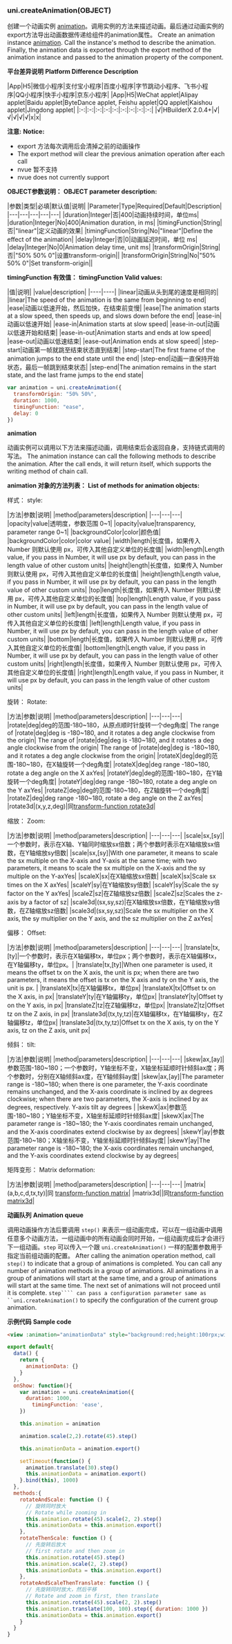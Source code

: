 ### uni.createAnimation(OBJECT)

创建一个动画实例 [animation](#animation)。调用实例的方法来描述动画。最后通过动画实例的export方法导出动画数据传递给组件的animation属性。
Create an animation instance [animation](#animation). Call the instance's method to describe the animation. Finally, the animation data is exported through the export method of the animation instance and passed to the animation property of the component.

**平台差异说明**
**Platform Difference Description**

|App|H5|微信小程序|支付宝小程序|百度小程序|字节跳动小程序、飞书小程序|QQ小程序|快手小程序|京东小程序|
|App|H5|WeChat applet|Alipay applet|Baidu applet|ByteDance applet, Feishu applet|QQ applet|Kaishou applet|Jingdong applet|
|:-:|:-:|:-:|:-:|:-:|:-:|:-:|:-:|:-:|
|√|HBuilderX 2.0.4+|√|√|√|√|√|x|x|

**注意:**
**Notice:**
- export 方法每次调用后会清掉之前的动画操作
- The export method will clear the previous animation operation after each call
- nvue 暂不支持
- nvue does not currently support

**OBJECT参数说明：**
**OBJECT parameter description:**

|参数|类型|必填|默认值|说明|
|Parameter|Type|Required|Default|Description|
|---|---|---|---|---|
|duration|Integer|否|400|动画持续时间，单位ms|
|duration|Integer|No|400|Animation duration, in ms|
|timingFunction|String|否|"linear"|定义动画的效果|
|timingFunction|String|No|"linear"|Define the effect of the animation|
|delay|Integer|否|0|动画延迟时间，单位 ms|
|delay|Integer|No|0|Animation delay time, unit ms|
|transformOrigin|String|否|"50% 50% 0"|设置transform-origin||
|transformOrigin|String|No|"50% 50% 0"|Set transform-origin||

**timingFunction 有效值：**
**timingFunction Valid values:**

|值|说明|
|value|description|
|----|----|
|linear|动画从头到尾的速度是相同的|
|linear|The speed of the animation is the same from beginning to end|
|ease|动画以低速开始，然后加快，在结束前变慢|
|ease|The animation starts at a slow speed, then speeds up, and slows down before the end|
|ease-in|动画以低速开始|
|ease-in|Animation starts at slow speed|
|ease-in-out|动画以低速开始和结束|
|ease-in-out|Animation starts and ends at low speed|
|ease-out|动画以低速结束|
|ease-out|Animation ends at slow speed|
|step-start|动画第一帧就跳至结束状态直到结束|
|step-start|The first frame of the animation jumps to the end state until the end|
|step-end|动画一直保持开始状态，最后一帧跳到结束状态|
|step-end|The animation remains in the start state, and the last frame jumps to the end state|

```javascript
var animation = uni.createAnimation({
  transformOrigin: "50% 50%",
  duration: 1000,
  timingFunction: "ease",
  delay: 0
})
```


**animation**

动画实例可以调用以下方法来描述动画，调用结束后会返回自身，支持链式调用的写法。
The animation instance can call the following methods to describe the animation. After the call ends, it will return itself, which supports the writing method of chain call.

**animation 对象的方法列表：**
**List of methods for animation objects:**

样式：
style:

|方法|参数|说明|
|method|parameters|description|
|---|---|---|
|opacity|value|透明度，参数范围 0~1|
|opacity|value|transparency, parameter range 0~1|
|backgroundColor|color|颜色值|
|backgroundColor|color|color value|
|width|length|长度值，如果传入 Number 则默认使用 px，可传入其他自定义单位的长度值|
|width|length|Length value, if you pass in Number, it will use px by default, you can pass in the length value of other custom units|
|height|length|长度值，如果传入 Number 则默认使用 px，可传入其他自定义单位的长度值|
|height|length|Length value, if you pass in Number, it will use px by default, you can pass in the length value of other custom units|
|top|length|长度值，如果传入 Number 则默认使用 px，可传入其他自定义单位的长度值|
|top|length|Length value, if you pass in Number, it will use px by default, you can pass in the length value of other custom units|
|left|length|长度值，如果传入 Number 则默认使用 px，可传入其他自定义单位的长度值|
|left|length|Length value, if you pass in Number, it will use px by default, you can pass in the length value of other custom units|
|bottom|length|长度值，如果传入 Number 则默认使用 px，可传入其他自定义单位的长度值|
|bottom|length|Length value, if you pass in Number, it will use px by default, you can pass in the length value of other custom units|
|right|length|长度值，如果传入 Number 则默认使用 px，可传入其他自定义单位的长度值|
|right|length|Length value, if you pass in Number, it will use px by default, you can pass in the length value of other custom units|


旋转：
Rotate:

|方法|参数|说明|
|method|parameters|description|
|---|---|---|
|rotate|deg|deg的范围-180~180，从原点顺时针旋转一个deg角度|
The range of |rotate|deg|deg is -180~180, and it rotates a deg angle clockwise from the origin|
The range of |rotate|deg|deg is -180~180, and it rotates a deg angle clockwise from the origin|
The range of |rotate|deg|deg is -180~180, and it rotates a deg angle clockwise from the origin|
|rotateX|deg|deg的范围-180~180，在X轴旋转一个deg角度|
|rotateX|deg|deg range -180~180, rotate a deg angle on the X axYes|
|rotateY|deg|deg的范围-180~180，在Y轴旋转一个deg角度|
|rotateY|deg|deg range -180~180, rotate a deg angle on the Y axYes|
|rotateZ|deg|deg的范围-180~180，在Z轴旋转一个deg角度|
|rotateZ|deg|deg range -180~180, rotate a deg angle on the Z axYes|
|rotate3d|(x,y,z,deg)|同[transform-function rotate3d](https://developer.mozilla.org/en-US/docs/Web/CSS/transform-function/rotate3d)|

缩放：
Zoom:

|方法|参数|说明|
|method|parameters|description|
|---|---|---|
|scale|sx,[sy]|一个参数时，表示在X轴、Y轴同时缩放sx倍数；两个参数时表示在X轴缩放sx倍数，在Y轴缩放sy倍数|
|scale|sx,[sy]|With one parameter, it means to scale the sx multiple on the X-axis and Y-axis at the same time; with two parameters, it means to scale the sx multiple on the X-axis and the sy multiple on the Y-axYes|
|scaleX|sx|在X轴缩放sx倍数|
|scaleX|sx|Scale sx times on the X axYes|
|scaleY|sy|在Y轴缩放sy倍数|
|scaleY|sy|Scale the sy factor on the Y axYes|
|scaleZ|sz|在Z轴缩放sz倍数|
|scaleZ|sz|Scales the z-axis by a factor of sz|
|scale3d|(sx,sy,sz)|在X轴缩放sx倍数，在Y轴缩放sy倍数，在Z轴缩放sz倍数|
|scale3d|(sx,sy,sz)|Scale the sx multiplier on the X axis, the sy multiplier on the Y axis, and the sz multiplier on the Z axYes|

偏移：
Offset:

|方法|参数|说明|
|method|parameters|description|
|---|---|---|
|translate|tx,[ty]|一个参数时，表示在X轴偏移tx，单位px；两个参数时，表示在X轴偏移tx，在Y轴偏移ty，单位px。|
|translate|tx,[ty]|When one parameter is used, it means the offset tx on the X axis, the unit is px; when there are two parameters, it means the offset is tx on the X axis and ty on the Y axis, the unit is px. |
|translateX|tx|在X轴偏移tx，单位px|
|translateX|tx|Offset tx on the X axis, in px|
|translateY|ty|在Y轴偏移ty，单位px|
|translateY|ty|Offset ty on the Y axis, in px|
|translateZ|tz|在Z轴偏移tz，单位px|
|translateZ|tz|Offset tz on the Z axis, in px|
|translate3d|(tx,ty,tz)|在X轴偏移tx，在Y轴偏移ty，在Z轴偏移tz，单位px|
|translate3d|(tx,ty,tz)|Offset tx on the X axis, ty on the Y axis, tz on the Z axis, unit px|

倾斜：
tilt:

|方法|参数|说明|
|method|parameters|description|
|---|---|---|
|skew|ax,[ay]|参数范围-180~180；一个参数时，Y轴坐标不变，X轴坐标延顺时针倾斜ax度；两个参数时，分别在X轴倾斜ax度，在Y轴倾斜ay度|
|skew|ax,[ay]|The parameter range is -180~180; when there is one parameter, the Y-axis coordinate remains unchanged, and the X-axis coordinate is inclined by ax degrees clockwise; when there are two parameters, the X-axis is inclined by ax degrees, respectively. Y-axis tilt ay degrees |
|skewX|ax|参数范围-180~180；Y轴坐标不变，X轴坐标延顺时针倾斜ax度|
|skewX|ax|The parameter range is -180~180; the Y-axis coordinates remain unchanged, and the X-axis coordinates extend clockwise by ax degrees|
|skewY|ay|参数范围-180~180；X轴坐标不变，Y轴坐标延顺时针倾斜ay度|
|skewY|ay|The parameter range is -180~180; the X-axis coordinates remain unchanged, and the Y-axis coordinates extend clockwise by ay degrees|

矩阵变形：
Matrix deformation:

|方法|参数|说明|
|method|parameters|description|
|---|---|---|
|matrix|(a,b,c,d,tx,ty)|同	[transform-function matrix](https://developer.mozilla.org/en-US/docs/Web/CSS/transform-function/matrix)|
|matrix3d||同[transform-function matrix3d](https://developer.mozilla.org/en-US/docs/Web/CSS/transform-function/matrix3d)|

**动画队列**
**Animation queue**

调用动画操作方法后要调用 ```step()``` 来表示一组动画完成，可以在一组动画中调用任意多个动画方法，一组动画中的所有动画会同时开始，一组动画完成后才会进行下一组动画。```step``` 可以传入一个跟 ```uni.createAnimation()``` 一样的配置参数用于指定当前组动画的配置。
After calling the animation operation method, call ```step()``` to indicate that a group of animations is completed. You can call any number of animation methods in a group of animations. All animations in a group of animations will start at the same time, and a group of animations will start at the same time. The next set of animations will not proceed until it is complete. ```step```` can pass a configuration parameter same as ``uni.createAnimation()``` to specify the configuration of the current group animation.

**示例代码**
**Sample code**

```html
<view :animation="animationData" style="background:red;height:100rpx;width:100rpx"></view>
```

```javascript
export default{
  data() {
    return {
      animationData: {}
    }
  },
  onShow: function(){
    var animation = uni.createAnimation({
      duration: 1000,
        timingFunction: 'ease',
    })

    this.animation = animation

    animation.scale(2,2).rotate(45).step()

    this.animationData = animation.export()

    setTimeout(function() {
      animation.translate(30).step()
      this.animationData = animation.export()
    }.bind(this), 1000)
  },
  methods:{
    rotateAndScale: function () {
      // 旋转同时放大
      // Rotate while zooming in
      this.animation.rotate(45).scale(2, 2).step()
      this.animationData = this.animation.export()
    },
    rotateThenScale: function () {
      // 先旋转后放大
      // first rotate and then zoom in
      this.animation.rotate(45).step()
      this.animation.scale(2, 2).step()
      this.animationData = this.animation.export()
    },
    rotateAndScaleThenTranslate: function () {
      // 先旋转同时放大，然后平移
      // Rotate and zoom in first, then translate
      this.animation.rotate(45).scale(2, 2).step()
      this.animation.translate(100, 100).step({ duration: 1000 })
      this.animationData = this.animation.export()
    }
  }
}
```
